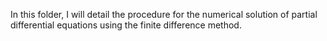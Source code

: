 In this folder, I will detail the procedure for the numerical solution of partial differential equations using the finite difference method.
